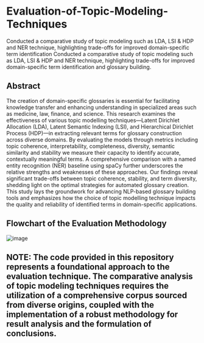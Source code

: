# Evaluation-of-Topic-Modeling-Techniques
Conducted a comparative study of topic modeling such as LDA, LSI &amp; HDP and NER technique, highlighting  trade-offs for improved domain-specific term identification Conducted a comparative study of topic modeling such as LDA, LSI & HDP and NER technique, highlighting trade-offs for improved domain-specific term identification and glossary building. 

## Abstract 
The creation of domain-specific glossaries is essential for facilitating knowledge transfer and enhancing understanding in specialized areas such as medicine, law, finance, and science. This research examines the effectiveness of various topic modelling techniques—Latent Dirichlet Allocation (LDA), Latent Semantic Indexing (LSI), and Hierarchical Dirichlet Process (HDP)—in extracting relevant terms for glossary construction across diverse domains. By evaluating the models through metrics including topic coherence, interpretability, completeness, diversity, semantic similarity and stability we measure their capacity to identify accurate, contextually meaningful terms. A comprehensive comparison with a named entity recognition (NER) baseline using spaCy further underscores the relative strengths and weaknesses of these approaches. Our findings reveal significant trade-offs between topic coherence, stability, and term diversity, shedding light on the optimal strategies for automated glossary creation. This study lays the groundwork for advancing NLP-based glossary building tools and emphasizes how the choice of topic modelling technique impacts the quality and reliability of identified terms in domain-specific applications.

## Flowchart of the Evaluation Methodology
![image](https://github.com/user-attachments/assets/5d395a02-16e9-432e-9bfb-ce617e83e758)

## NOTE: The code provided in this repository represents a foundational approach to the evaluation technique. The comparative analysis of topic modeling techniques requires the utilization of a comprehensive corpus sourced from diverse origins, coupled with the implementation of a robust methodology for result analysis and the formulation of conclusions.
